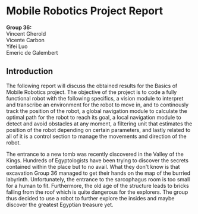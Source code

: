 # **Mobile Robotics Project Report** 

**Group 36:** <br>
Vincent Gherold <br>
Vicente Carbon <br>
Yifei Luo <br>
Emeric de Galembert <br>

## **Introduction**

The following report will discuss the obtained results for the Basics of Mobile Robotics project. The objective of the project is to code a fully functional robot with the following specifics, a vision module to interpret and transcribe an environment for the robot to move in, and to continously track the position of the robot, a global navigation module to calculate the optimal path for the robot to reach its goal, a local navigation module to detect and avoid obstacles at any moment, a filtering unit that estimates the position of the robot depending on certain parameters, and lastly related to all of it is a control section to manage the movements and direction of the robot.

The entrance to a new tomb was recently discovered in the Valley of the Kings. Hundreds of Egyptologists have been trying to discover the secrets contained within the place but to no avail. What they don't know is that excavation Group 36 managed to get their hands on the map of the burried labyrinth. Unfortunately, the entrance to the sarcophagus room is too small for a human to fit. Furthermore, the old age of the structure leads to bricks falling from the roof which is quite dangerous for the explorers. The group thus decided to use a robot to further explore the insides and maybe discover the greatest Egyptian treasure yet.
